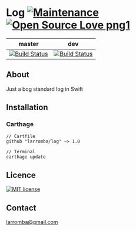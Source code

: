 # Log [![Maintenance](https://img.shields.io/badge/Maintained%3F-yes-green.svg)](https://GitHub.com/Naereen/StrapDown.js/graphs/commit-activity) [![Open Source Love png1](https://badges.frapsoft.com/os/v1/open-source.png?v=103)](https://github.com/ellerbrock/open-source-badges/)

| master  | dev |
| ------------- | ------------- |
| [![Build Status](https://travis-ci.com/larromba/Log.svg?branch=master)](https://travis-ci.com/larromba/log) | [![Build Status](https://travis-ci.com/larromba/Log.svg?branch=dev)](https://travis-ci.com/larromba/log) |

## About
Just a bog standard log in Swift

## Installation

### Carthage

```
// Cartfile
github "larromba/log" ~> 1.0
```

```
// Terminal
carthage update
```

## Licence
[![MIT license](https://img.shields.io/badge/License-MIT-blue.svg)](https://lbesson.mit-license.org/)

## Contact
larromba@gmail.com
